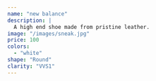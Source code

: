 ```yaml
---
name: "new balance"
description: |
  A high end shoe made from pristine leather.
image: "/images/sneak.jpg"
price: 100
colors:
  - "white"
shape: "Round"
clarity: "VVS1"
---
```

